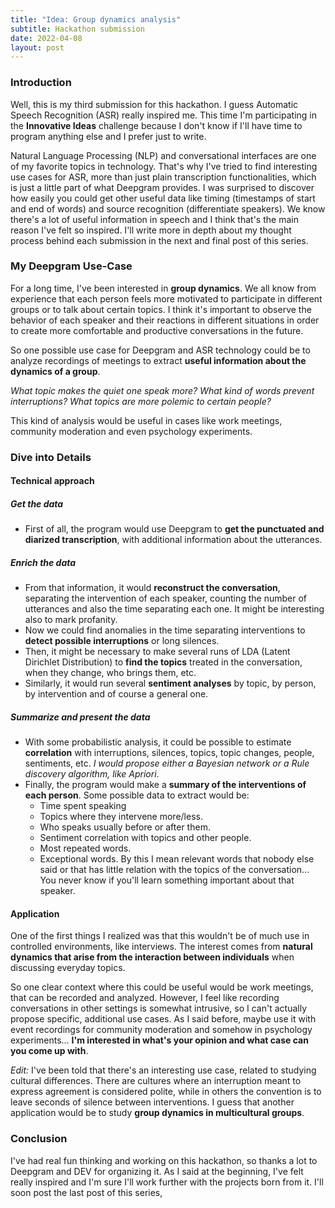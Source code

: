 ```yaml
---
title: "Idea: Group dynamics analysis"
subtitle: Hackathon submission
date: 2022-04-08
layout: post
---
```


### Introduction

Well, this is my third submission for this hackathon. I guess Automatic Speech Recognition (ASR) really inspired me. This time I'm participating in the **Innovative Ideas** challenge because I don't know if I'll have time to program anything else and I prefer just to write.

Natural Language Processing (NLP) and conversational interfaces are one of my favorite topics in technology. That's why I've tried to find interesting use cases for ASR, more than just plain transcription functionalities, which is just a little part of what Deepgram provides. I was surprised to discover how easily you could get other useful data like timing (timestamps of start and end of words) and source recognition (differentiate speakers). We know there's a lot of useful information in speech and I think that's the main reason I've felt so inspired. I'll write more in depth about my thought process behind each submission in the next and final post of this series.

### My Deepgram Use-Case

For a long time, I've been interested in **group dynamics**. We all know from experience that each person feels more motivated to participate in different groups or to talk about certain topics. I think it's important to observe the behavior of each speaker and their reactions in different situations in order to create more comfortable and productive conversations in the future.

So one possible use case for Deepgram and ASR technology could be to analyze recordings of meetings to extract **useful information about the dynamics of a group**.

_What topic makes the quiet one speak more? What kind of words prevent interruptions? What topics are more polemic to certain people?_

This kind of analysis would be useful in cases like work meetings, community moderation and even psychology experiments.

### Dive into Details
#### Technical approach
##### Get the data
- First of all, the program would use Deepgram to **get the punctuated and diarized transcription**, with additional information about the utterances.

##### Enrich the data
- From that information, it would **reconstruct the conversation**, separating the intervention of each speaker, counting the number of utterances and also the time separating each one. It might be interesting also to mark profanity.
- Now we could find anomalies in the time separating interventions to **detect possible interruptions** or long silences.
- Then, it might be necessary to make several runs of LDA (Latent Dirichlet Distribution) to **find the topics** treated in the conversation, when they change, who brings them, etc.
- Similarly, it would run several **sentiment analyses** by topic, by person, by intervention and of course a general one.

##### Summarize and present the data
- With some probabilistic analysis, it could be possible to estimate **correlation** with interruptions, silences, topics, topic changes, people, sentiments, etc. _I would propose either a Bayesian network or a Rule discovery algorithm, like Apriori_.
- Finally, the program would make a **summary of the interventions of each person**. Some possible data to extract would be:
    - Time spent speaking
    - Topics where they intervene more/less.
    - Who speaks usually before or after them.
    - Sentiment correlation with topics and other people.
    - Most repeated words.
    - Exceptional words. By this I mean relevant words that nobody else said or that has little relation with the topics of the conversation... You never know if you'll learn something important about that speaker.

#### Application

One of the first things I realized was that this wouldn't be of much use in controlled environments, like interviews. The interest comes from **natural dynamics that arise from the interaction between individuals** when discussing everyday topics.

So one clear context where this could be useful would be work meetings, that can be recorded and analyzed. However, I feel like recording conversations in other settings is somewhat intrusive, so I can't actually propose specific, additional use cases. As I said before, maybe use it with event recordings for community moderation and somehow in psychology experiments... **I'm interested in what's your opinion and what case can you come up with**.

_Edit:_ I've been told that there's an interesting use case, related to studying cultural differences. There are cultures where an interruption meant to express agreement is considered polite, while in others the convention is to leave seconds of silence between interventions. I guess that another application would be to study **group dynamics in multicultural groups**. 

### Conclusion

I've had real fun thinking and working on this hackathon, so thanks a lot to Deepgram and DEV for organizing it. As I said at the beginning, I've felt really inspired and I'm sure I'll work further with the projects born from it. I'll soon post the last post of this series, 
<!-- [Note]: # (Any thoughts or takeaways about what you've learned from participating in Deepgram Hackathon “Innovative Ideas” challenge can go here! If you're planning on writing a series of posts for the Hackathon, consider teasing your next post.) -->


